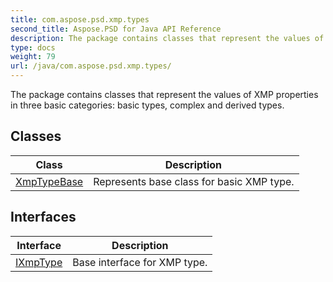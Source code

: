 ```yaml
---
title: com.aspose.psd.xmp.types
second_title: Aspose.PSD for Java API Reference
description: The package contains classes that represent the values of XMP properties in three basic categories basic types complex and derived types.
type: docs
weight: 79
url: /java/com.aspose.psd.xmp.types/
---
```



The package contains classes that represent the values of XMP properties in three basic categories: basic types, complex and derived types.


## Classes

| Class | Description |
| --- | --- |
| [XmpTypeBase](../com.aspose.psd.xmp.types/xmptypebase) | Represents base class for basic XMP type. |

## Interfaces

| Interface | Description |
| --- | --- |
| [IXmpType](../com.aspose.psd.xmp.types/ixmptype) | Base interface for XMP type. |
